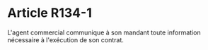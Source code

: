 # Article R134-1

L'agent commercial communique à son mandant toute information nécessaire à l'exécution de son contrat.

